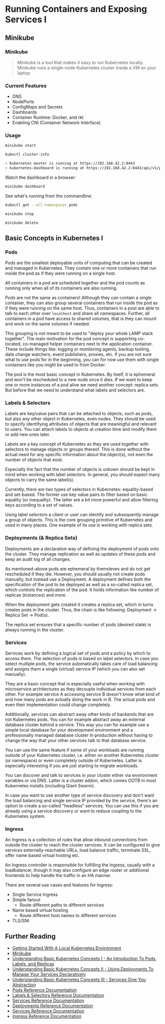 # Running Containers and Exposing Services I

## Minikube

### Minikube
> Minikube is a tool that makes it easy to run Kubernetes locally. Minikube runs a single-node Kubernetes cluster inside a VM on your laptop

### Current Features

- DNS
- NodePorts
- ConfigMaps and Secrets
- Dashboards
- Container Runtime: Docker, and rkt
- Enabling CNI (Container Network Interface)

### Usage

```bash
minikube start
```

```bash
kubectl cluster-info

> Kubernetes master is running at https://192.168.42.2:8443
> kubernetes-dashboard is running at https://192.168.42.2:8443/api/v1/proxy/namespaces/kube-system/services/kubernetes-dashboard
```

Watch the dashboard in a browser:
```bash
minikube dashboard
```

See what's running from the commandline:
```bash
kubectl get --all-namespaces pods
```

```bash
minikube stop
```

```bash
minikube delete
```

## Basic Concepts in Kubernetes I

### Pods

Pods are the smallest deployable units of computing that can be created and managed in Kubernetes. They contain one or more containers that run inside the pod as if they were running on a single host.

All containers in a pod are scheduled together and the pod counts as running only when all of its containers are also running.

Pods are not the same as containers! Although they can contain a single container, they can also group several containers that run inside the pod as if they were running on the same host. Thus, containers in a post are able to talk to each other over `localhost` and share all namespaces. Further, all containers in a pod have access to shared volumes, that is they can mount and work on the same volumes if needed.

This grouping is not meant to be used to "deploy your whole LAMP stack together". The main motivation for the pod concept is supporting co-located, co-managed helper containers next to the application container. These include things like: logging or monitoring agents, backup tooling, data change watchers, event publishers, proxies, etc. If you are not sure what to use pods for in the beginning, you can for now use them with single containers like you might be used to from Docker.

The pod is the most basic concept in Kubernetes. By itself, it is ephemeral and won't be rescheduled to a new node once it dies. If we want to keep one or more instances of a pod alive we need another concept: replica sets. But before that we need to understand what labels and selectors are.

### Labels & Selectors

Labels are key/value pairs that can be attached to objects, such as pods, but also any other object in Kubernetes, even nodes. They should be used to specify identifying attributes of objects that are meaningful and relevant to users. You can attach labels to objects at creation time and modify them or add new ones later.

Labels are a key concept of Kubernetes as they are used together with selectors to manage objects or groups thereof. This is done without the actual need for any specific information about the object(s), not even the number of objects that exist.

Especially the fact that the number of objects is unkown should be kept in mind when working with label selectors. In general, you should expect many objects to carry the same label(s).

Currently, there are two types of selectors in Kubernetes: equality-based and set-based. The former use key value pairs to filter based on basic equality (or inequality). The latter are a bit more powerful and allow filtering keys according to a set of values.

Using label selectors a client or user can identify and subsequently manage a group of objects. This is the core grouping primitive of Kubernetes and used in many places. One example of its use is working with replica sets.

### Deployments (& Replica Sets)

Deployments are a declarative way of defining the deployment of pods onto the cluster. They manage replication as well as updates of these pods and keep an audit log of all changes.

As mentioned-above pods are ephemeral by themsleves and do not get rescheduled if they die. However, you should usually not create pods manually, but instead use a Deployment. A deployment defines both the specification of the pod to be deployed as well as a so-called replica set, which controls the replication of the pod. It holds information like number of replicas (instances) and more.

When the deployment gets created it creates a replica set, which in turns creates pods in the cluster. Thus, the chain is like following: Deployment -> Replica Set -> Pod(s).

The replica set ensures that a specific number of pods (desired state) is always running in the cluster.

### Services

Services work by defining a logical set of pods and a policy by which to access them. The selection of pods is based on label selectors. In case you select multiple pods, the service automatically takes care of load balancing and assigns them a single (virtual) service IP (which you can also set manually).

They are a basic concept that is especially useful when working with microservice architectures as they decouple individual services from each other. For example service A accessing service B doesn't know what kind of and how many pods are actually doing the work in B. The actual pods and even their implementation could change completely.

Additionally, services can abstract away other kinds of backends that are not Kubernetes pods. You can for example abstract away an external database cluster behind a service. This way you can for example use a simple local database for your development environment and a professionally managed database cluster in production without having to change the way that your other services talk to that database service.

You can use the same feature if some of your workloads are running outside of your Kubernetes cluster, i.e. either on another Kubernetes cluster (or namespace) or even completely outside of Kubernetes. Latter is especially interesting if you are just starting to migrate workloads.

You can discover and talk to services in your cluster either via environment variables or via DNS. Latter is a cluster addon, which comes OOTB in most Kubernetes installs (including Giant Swarm).

In case you want to use another type of service discovery and don't want the load balancing and single service IP provided by the service, there's an option to create a so-called "headless" services. You can use this if you are already using a service discovery or want to reduce coupling to the Kubernetes system.

### Ingress

An Ingress is a collection of rules that allow inbound connections from outside the cluster to reach the cluster services. It can be configured to give services externally-reachable URLs, load balance traffic, terminate SSL, offer name based virtual hosting etc.

An Ingress controller is responsible for fulfilling the Ingress, usually with a loadbalancer, though it may also configure an edge router or additional frontends to help handle the traffic in an HA manner.

There are several use cases and features for Ingress:

- Single Service Ingress
- Simple fanout
    - Route different paths to different services
- Name based virtual hosting
    - Route different host names to different services
- TLS/SNI

## Further Reading

- [Getting Started With A Local Kubernetes Environment](https://blog.giantswarm.io/getting-started-with-a-local-kubernetes-environment/)
- [Minikube](https://github.com/kubernetes/minikube)
- [Understanding Basic Kubernetes Concepts I - An Introduction To Pods, Labels, and Replicas](https://blog.giantswarm.io/understanding-basic-kubernetes-concepts-i-introduction-to-pods-labels-replicas/)
- [Understanding Basic Kubernetes Concepts II - Using Deployments To Manage Your Services Declaratively](https://blog.giantswarm.io/understanding-basic-kubernetes-concepts-using-deployments-manage-services-declaratively/)
- [Understanding Basic Kubernetes Concepts III - Services Give You Abstraction](https://blog.giantswarm.io/basic-kubernetes-concepts-iii-services-give-abstraction/)
- [Pods Reference Documentation](http://kubernetes.io/docs/user-guide/pods/)
- [Labels & Selectors Reference Documentation](http://kubernetes.io/docs/user-guide/labels/)
- [Services Reference Documentation](http://kubernetes.io/docs/user-guide/services/)
- [Deployments Reference Documentation](http://kubernetes.io/docs/user-guide/deployments/)
- [Services Reference Documentation](http://kubernetes.io/docs/user-guide/services/)
- [Ingress Reference Documentation](http://kubernetes.io/docs/user-guide/ingress/)
